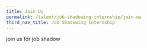 ```yaml
---
title: Join Us
permalink: /talent/job-shadowing-internship/join-us
third_nav_title: Job Shadowing Internship
---
```

join us for job shadow